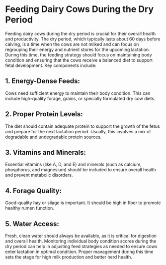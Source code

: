 # Feeding Dairy Cows During the Dry Period
Feeding dairy cows during the dry period is crucial for their overall health and productivity. The dry period, which typically lasts about 60 days before calving, is a time when the cows are not milked and can focus on regrouping their energy and nutrient stores for the upcoming lactation.
During this time, the feeding strategy should focus on maintaining body condition and ensuring that the cows receive a balanced diet to support fetal development. 
Key components include:
## 1. Energy-Dense Feeds:
Cows need sufficient energy to maintain their body condition. This can include high-quality forage, grains, or specially formulated dry cow diets.
## 2. Proper Protein Levels:
The diet should contain adequate protein to support the growth of the fetus and prepare for the next lactation period. Usually, this involves a mix of degradable and undegradable protein sources.
## 3. Vitamins and Minerals:
Essential vitamins (like A, D, and E) and minerals (such as calcium, phosphorus, and magnesium) should be included to ensure overall health and prevent metabolic disorders.
## 4. Forage Quality:
Good-quality hay or silage is important. It should be high in fiber to promote healthy rumen function.
## 5. Water Access:
Fresh, clean water should always be available, as it is critical for digestion and overall health.
Monitoring individual body condition scores during the dry period can help in adjusting feed strategies as needed to ensure cows enter lactation in optimal condition. Proper management during this time sets the stage for high milk production and better herd health.